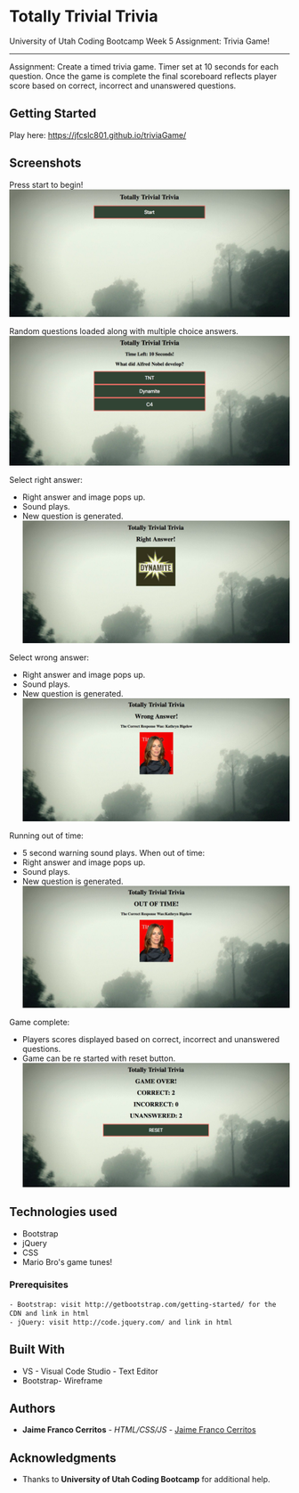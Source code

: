 # Totally Trivial Trivia
University of Utah Coding Bootcamp Week 5 Assignment: Trivia Game!

---
Assignment: Create a timed trivia game. Timer set at 10 seconds for each question. Once the game is complete the final scoreboard reflects player score based on correct, incorrect and unanswered questions.

## Getting Started 
Play here: https://jfcslc801.github.io/triviaGame/

## Screenshots
Press start to begin!
![Screenshot](gameStart.png)

Random questions loaded along with multiple choice answers.
![Screenshot](gameQuestions.png)

Select right answer: 
- Right answer and image pops up.
- Sound plays.
- New question is generated.
![Screenshot](gameRightAnwer.png)

Select wrong answer: 
- Right answer and image pops up.
- Sound plays.
- New question is generated.
![Screenshot](gameWrongAnswer.png)

Running out of time: 
- 5 second warning sound plays.
When out of time:
- Right answer and image pops up.
- Sound plays.
- New question is generated.
![Screenshot](outOfTime.png)

Game complete: 
- Players scores displayed based on correct, incorrect and unanswered questions.
- Game can be re started with reset button.
![Screenshot](gameComplete.png)

## Technologies used
- Bootstrap
- jQuery
- CSS
- Mario Bro's game tunes!


### Prerequisites

```
- Bootstrap: visit http://getbootstrap.com/getting-started/ for the CDN and link in html
- jQuery: visit http://code.jquery.com/ and link in html
```

## Built With

* VS - Visual Code Studio - Text Editor
* Bootstrap- Wireframe

## Authors
* **Jaime Franco Cerritos** - *HTML/CSS/JS* - [Jaime Franco Cerritos](https://github.com/jfcslc801)

## Acknowledgments

* Thanks to **University of Utah Coding Bootcamp** for additional help.
